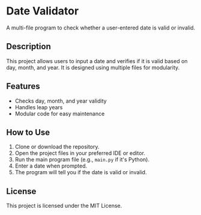 # Date Validator

A multi-file program to check whether a user-entered date is valid or invalid.

## Description
This project allows users to input a date and verifies if it is valid based on day, month, and year. It is designed using multiple files for modularity.

## Features
- Checks day, month, and year validity
- Handles leap years
- Modular code for easy maintenance

## How to Use
1. Clone or download the repository.
2. Open the project files in your preferred IDE or editor.
3. Run the main program file (e.g., `main.py` if it's Python).
4. Enter a date when prompted.
5. The program will tell you if the date is valid or invalid.

## License
This project is licensed under the MIT License.
